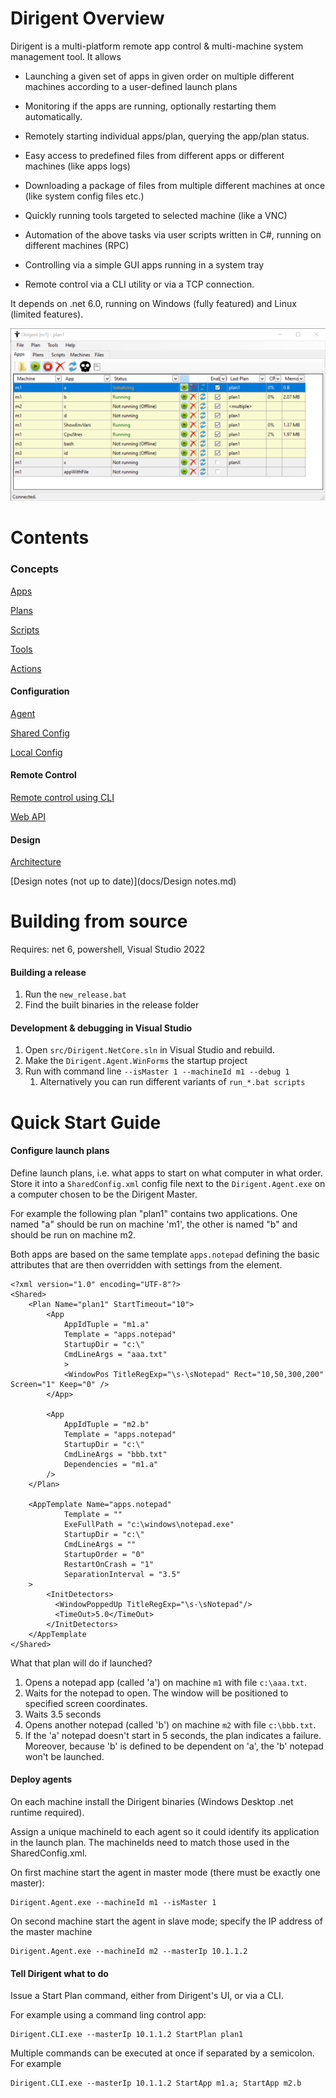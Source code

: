 # Dirigent Overview

Dirigent is a multi-platform remote app control & multi-machine system management tool. It allows

* Launching a given set of apps in given order on multiple different machines according to a user-defined launch plans
* Monitoring if the apps are running, optionally restarting them automatically.
* Remotely starting individual apps/plan, querying the app/plan status.
* Easy access to predefined files from different apps or different machines (like apps logs)
* Downloading a package of files from multiple different machines at once (like system config files etc.)
* Quickly running tools targeted to selected machine (like a VNC)

* Automation of the above tasks via user scripts written in C#, running on different machines (RPC)
* Controlling via a simple GUI apps running in a system tray
* Remote control via a CLI utility or via a TCP connection.



It depends on .net 6.0, running on Windows (fully featured) and Linux (limited features).



![dirigent-agent](docs/dirigent-agent.png)

# Contents

### Concepts

[Apps](docs/Apps.md)

[Plans](docs/Plans.md)

[Scripts](docs/Scripts.md)

[Tools](docs/Tools.md)

[Actions](docs/Actions.md)

#### Configuration

[Agent](docs/Agent.md)

[Shared Config](docs/SharedConfig.md)

[Local Config](docs/LocalConfig.md)

#### Remote Control

[Remote control using CLI](docs/CLI.md)

[Web API](docs/HTTP.md)

#### Design

[Architecture](docs/Architecture.md)

[Design notes (not up to date)](docs/Design notes.md)

# Building from source

Requires: net 6, powershell, Visual Studio 2022

#### Building a release

1. Run the `new_release.bat`
2. Find the built binaries in the release folder

#### Development & debugging in Visual Studio

1. Open `src/Dirigent.NetCore.sln` in Visual Studio and rebuild.
2. Make the `Dirigent.Agent.WinForms` the startup project
3. Run with command line `--isMaster 1 --machineId m1 --debug 1`
   1. Alternatively you can run different variants of `run_*.bat scripts`

# Quick Start Guide

#### Configure launch plans

Define launch plans, i.e. what apps to start on what computer in what order. Store it into a `SharedConfig.xml` config file next to the `Dirigent.Agent.exe` on a computer chosen to be the Dirigent Master.

For example the following plan "plan1" contains two applications. One named "a" should be run  on machine 'm1', the other is named "b" and should be run on machine m2.

Both apps are based on the same template `apps.notepad` defining the basic attributes that are then overridden with settings from the <App /> element.

    <?xml version="1.0" encoding="UTF-8"?>
    <Shared>
        <Plan Name="plan1" StartTimeout="10">
            <App
                AppIdTuple = "m1.a"
                Template = "apps.notepad"
                StartupDir = "c:\"
                CmdLineArgs = "aaa.txt"
                >
                <WindowPos TitleRegExp="\s-\sNotepad" Rect="10,50,300,200" Screen="1" Keep="0" />
            </App>
    
            <App
                AppIdTuple = "m2.b"
                Template = "apps.notepad"
                StartupDir = "c:\"
                CmdLineArgs = "bbb.txt"
                Dependencies = "m1.a"
            />
        </Plan>
    
        <AppTemplate Name="apps.notepad"
                Template = ""
                ExeFullPath = "c:\windows\notepad.exe"
                StartupDir = "c:\"
                CmdLineArgs = ""
                StartupOrder = "0"
                RestartOnCrash = "1"
                SeparationInterval = "3.5"
        >
            <InitDetectors>
              <WindowPoppedUp TitleRegExp="\s-\sNotepad"/>
              <TimeOut>5.0</TimeOut>
            </InitDetectors>
        </AppTemplate
    </Shared>

What that plan will do if launched?

1. Opens a notepad app (called 'a') on machine `m1` with file `c:\aaa.txt`. 
2. Waits for the notepad to open. The window will be positioned to specified screen coordinates.
3. Waits 3.5 seconds
4. Opens another notepad (called 'b') on machine `m2` with file `c:\bbb.txt`.
5. If the 'a' notepad doesn't start in 5 seconds, the plan indicates a failure. Moreover, because 'b' is defined to be dependent on 'a', the 'b' notepad won't be launched.

#### Deploy agents

On each machine install the Dirigent binaries (Windows Desktop .net runtime required).

Assign a unique machineId to each agent so it could identify its application in the launch plan. The machineIds need to match those used in the SharedConfig.xml.

On first machine start the agent in master mode (there must be exactly one master):

    Dirigent.Agent.exe --machineId m1 --isMaster 1

On second machine start the agent in slave mode; specify the IP address of the master machine

    Dirigent.Agent.exe --machineId m2 --masterIp 10.1.1.2

#### Tell Dirigent what to do

Issue a Start Plan command, either from Dirigent's UI, or via a CLI.

For example using a command ling control app:

    Dirigent.CLI.exe --masterIp 10.1.1.2 StartPlan plan1

Multiple commands can be executed at once if separated by a semicolon. For example  

    Dirigent.CLI.exe --masterIp 10.1.1.2 StartApp m1.a; StartApp m2.b









